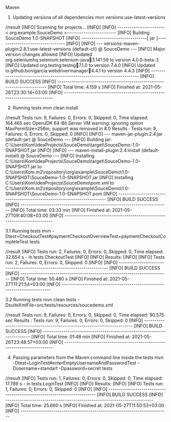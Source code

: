 Maven

1. Updating versions of all dependencies
   mvn versions:use-latest-versions

//result
[INFO] Scanning for projects...
[INFO]
[INFO] -----------------------< org.example:SouceDemo >------------------------
[INFO] Building SouceDemo 1.0-SNAPSHOT
[INFO] --------------------------------[ jar ]---------------------------------
[INFO]
[INFO] --- versions-maven-plugin:2.8.1:use-latest-versions (default-cli) @ SouceDemo ---
[INFO] Major version changes allowed
[INFO] Updated org.seleniumhq.selenium:selenium-java:jar:3.141.59 to version 4.0.0-beta-3
[INFO] Updated org.testng:testng:jar:7.1.0 to version 7.4.0
[INFO] Updated io.github.bonigarcia:webdrivermanager:jar:4.4.1 to version 4.4.3
[INFO] ------------------------------------------------------------------------
[INFO] BUILD SUCCESS
[INFO] ------------------------------------------------------------------------
[INFO] Total time:  4.159 s
[INFO] Finished at: 2021-05-26T23:30:14+03:00
[INFO] ------------------------------------------------------------------------

2. Running tests
   mvn clean install

//result
Tests run: 9, Failures: 0, Errors: 0, Skipped: 0, Time elapsed: 164.465 sec
OpenJDK 64-Bit Server VM warning: ignoring option MaxPermSize=256m; support was removed in 8.0
Results :
Tests run: 9, Failures: 0, Errors: 0, Skipped: 0
[INFO]
[INFO] --- maven-jar-plugin:2.4:jar (default-jar) @ SouceDemo ---
[INFO] Building jar: C:\Users\Kom\IdeaProjects\SouceDemo\target\SouceDemo-1.0-SNAPSHOT.jar
[INFO]
[INFO] --- maven-install-plugin:2.4:install (default-install) @ SouceDemo ---
[INFO] Installing C:\Users\Kom\IdeaProjects\SouceDemo\target\SouceDemo-1.0-SNAPSHOT.jar to C:\Users\Kom\.m2\repository\org\example\SouceDemo\1.0-SNAPSHOT\SouceDemo-1.0-SNAPSHOT.jar
[INFO] Installing C:\Users\Kom\IdeaProjects\SouceDemo\pom.xml to C:\Users\Kom\.m2\repository\org\example\SouceDemo\1.0-SNAPSHOT\SouceDemo-1.0-SNAPSHOT.pom
[INFO] ------------------------------------------------------------------------
[INFO] BUILD SUCCESS
[INFO] ------------------------------------------------------------------------
[INFO] Total time:  03:33 min
[INFO] Finished at: 2021-05-27T09:40:08+03:00
[INFO] ------------------------------------------------------------------------

3.1 Running tests
    mvn -Dtest=CheckoutTest#paymentCheckoutOverviewTest+paymentCheckoutCompleteTest tests

//result
[INFO] Tests run: 2, Failures: 0, Errors: 0, Skipped: 0, Time elapsed: 32.654 s - in tests.CheckoutTest
[INFO]
[INFO] Results:
[INFO]
[INFO] Tests run: 2, Failures: 0, Errors: 0, Skipped: 0
[INFO]
[INFO] ------------------------------------------------------------------------
[INFO] BUILD SUCCESS
[INFO] ------------------------------------------------------------------------
[INFO] Total time:  50.480 s
[INFO] Finished at: 2021-05-27T11:21:54+03:00
[INFO] ------------------------------------------------------------------------

3.2 Running tests
    mvn clean tests -DsuiteXmlFile=src/tests/resources/soucedemo.xml

//result
Tests run: 9, Failures: 0, Errors: 0, Skipped: 0, Time elapsed: 90.575 sec
Results :
Tests run: 9, Failures: 0, Errors: 0, Skipped: 0
[INFO] ------------------------------------------------------------------------
[INFO] BUILD SUCCESS
[INFO] ------------------------------------------------------------------------
[INFO] Total time:  01:48 min
[INFO] Finished at: 2021-05-26T23:48:57+03:00
[INFO] ------------------------------------------------------------------------

4. Passing parameters from the Maven command line inside the tests
   mvn -Dtest=LoginTest#enterEmptyUsernameAndPasswordTest -Dusername=standart -Dpassword=secret tests

//result
[INFO] Tests run: 1, Failures: 0, Errors: 0, Skipped: 0, Time elapsed: 17.789 s - in tests.LoginTest
[INFO]
[INFO] Results:
[INFO]
[INFO] Tests run: 1, Failures: 0, Errors: 0, Skipped: 0
[INFO]
[INFO] ------------------------------------------------------------------------
[INFO] BUILD SUCCESS
[INFO] ------------------------------------------------------------------------
[INFO] Total time:  25.660 s
[INFO] Finished at: 2021-05-27T11:50:53+03:00
[INFO] ------------------------------------------------------------------------
